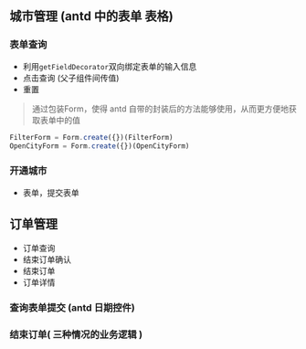 ## 城市管理 (antd 中的表单 表格)


### 表单查询
- 利用`getFieldDecorator`双向绑定表单的输入信息
- 点击查询 (父子组件间传值)
- 重置

>通过包装Form，使得 antd 自带的封装后的方法能够使用，从而更方便地获取表单中的值

```javascript
FilterForm = Form.create({})(FilterForm)
OpenCityForm = Form.create({})(OpenCityForm)
```

### 开通城市
- 表单，提交表单

## 订单管理
- 订单查询
- 结束订单确认
- 结束订单
- 订单详情

### 查询表单提交 (antd 日期控件)

### 结束订单( 三种情况的业务逻辑 )